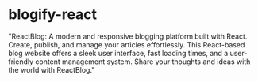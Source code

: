 # blogify-react
"ReactBlog: A modern and responsive blogging platform built with React. Create, publish, and manage your articles effortlessly. This React-based blog website offers a sleek user interface, fast loading times, and a user-friendly content management system. Share your thoughts and ideas with the world with ReactBlog."
